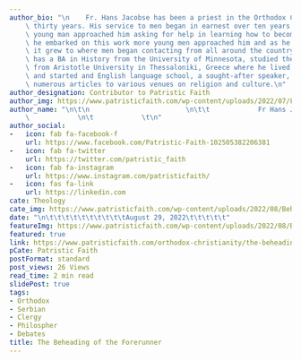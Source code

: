 ```yaml
---
author_bio: "\n    Fr. Hans Jacobse has been a priest in the Orthodox Church for over\
    \ thirty years. His service to men began in earnest over ten years ago when a\
    \ young man approached him asking for help in learning how to become a man. As\
    \ he embarked on this work more young men approached him and as he gained experienced\
    \ it grew to where men began contacting from all around the country. \nFr. Hans\
    \ has a BA in History from the University of Minnesota, studied the Greek Language\
    \ from Aristotle University in Thessaloniki, Greece where he lived for a year\
    \ and started and English language school, a sought-after speaker, and contributed\
    \ numerous articles to various venues on religion and culture.\n"
author_designation: Contributor to Patristic Faith
author_img: https://www.patristicfaith.com/wp-content/uploads/2022/07/Fr-Hans-Headshot-150x150.png
author_name: "\n\t\n                        \n\t\t            Fr Hans Jacobse    \
    \            \n\t            \t\n"
author_social:
-   icon: fab fa-facebook-f
    url: https://www.facebook.com/Patristic-Faith-102505382206381
-   icon: fab fa-twitter
    url: https://twitter.com/patristic_faith
-   icon: fab fa-instagram
    url: https://www.instagram.com/patristicfaith/
-   icon: fas fa-link
    url: https://linkedin.com
cate: Theology
cate_img: https://www.patristicfaith.com/wp-content/uploads/2022/08/Beheading.png
date: "\n\t\t\t\t\t\t\t\t\t\tAugust 29, 2022\t\t\t\t\t"
featureImg: https://www.patristicfaith.com/wp-content/uploads/2022/08/Beheading.png
featured: true
link: https://www.patristicfaith.com/orthodox-christianity/the-beheading-of-the-forerunner/
pCate: Patristic Faith
postFormat: standard
post_views: 26 Views
read_time: 2 min read
slidePost: true
tags:
- Orthodox
- Serbian
- Clergy
- Philospher
- Debates
title: The Beheading of the Forerunner
---
```

